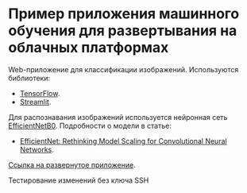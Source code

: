 # Пример приложения машинного обучения для развертывания на облачных платформах

Web-приложение для классификации изображений. Используются библиотеки:

- [TensorFlow](https://www.tensorflow.org/).
- [Streamlit](https://streamlit.io/).

Для распознавания изображений используется нейронная сеть [EfficientNetB0](https://keras.io/api/applications/efficientnet/#efficientnetb0-function). Подробности о модели в статье:

- [EfficientNet: Rethinking Model Scaling for Convolutional Neural Networks](https://arxiv.org/abs/1905.11946).

[Ссылка на развернутое приложение](https://image-classification-demo.herokuapp.com/).

Тестирование изменений без ключа SSH


